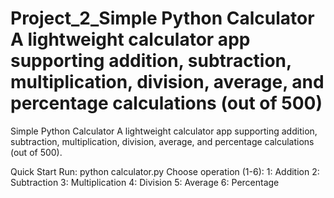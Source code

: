 # Project_2_Simple Python Calculator A lightweight calculator app supporting addition, subtraction, multiplication, division, average, and percentage calculations (out of 500)
Simple Python Calculator
A lightweight calculator app supporting addition, subtraction, multiplication, division, average, and percentage calculations (out of 500).

Quick Start
Run: python calculator.py
Choose operation (1-6):
1: Addition
2: Subtraction
3: Multiplication
4: Division
5: Average
6: Percentage
